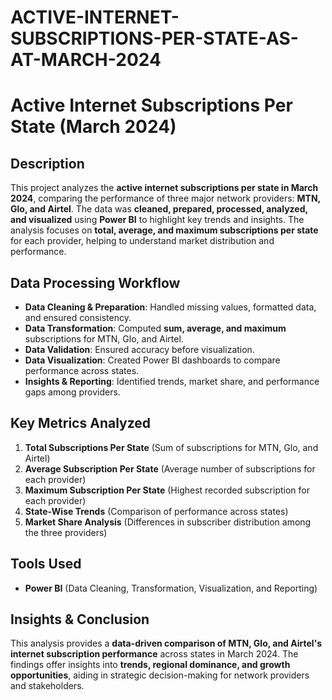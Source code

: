 # ACTIVE-INTERNET-SUBSCRIPTIONS-PER-STATE-AS-AT-MARCH-2024
# Active Internet Subscriptions Per State (March 2024)  

## Description  
This project analyzes the **active internet subscriptions per state in March 2024**, comparing the performance of three major network providers: **MTN, Glo, and Airtel**. The data was **cleaned, prepared, processed, analyzed, and visualized** using **Power BI** to highlight key trends and insights. The analysis focuses on **total, average, and maximum subscriptions per state** for each provider, helping to understand market distribution and performance.  

## Data Processing Workflow  
- **Data Cleaning & Preparation**: Handled missing values, formatted data, and ensured consistency.  
- **Data Transformation**: Computed **sum, average, and maximum** subscriptions for MTN, Glo, and Airtel.  
- **Data Validation**: Ensured accuracy before visualization.  
- **Data Visualization**: Created Power BI dashboards to compare performance across states.  
- **Insights & Reporting**: Identified trends, market share, and performance gaps among providers.  

## Key Metrics Analyzed  
1. **Total Subscriptions Per State** (Sum of subscriptions for MTN, Glo, and Airtel)  
2. **Average Subscription Per State** (Average number of subscriptions for each provider)  
3. **Maximum Subscription Per State** (Highest recorded subscription for each provider)  
4. **State-Wise Trends** (Comparison of performance across states)  
5. **Market Share Analysis** (Differences in subscriber distribution among the three providers)  

## Tools Used  
- **Power BI** (Data Cleaning, Transformation, Visualization, and Reporting)  

## Insights & Conclusion  
This analysis provides a **data-driven comparison of MTN, Glo, and Airtel's internet subscription performance** across states in March 2024. The findings offer insights into **trends, regional dominance, and growth opportunities**, aiding in strategic decision-making for network providers and stakeholders.
